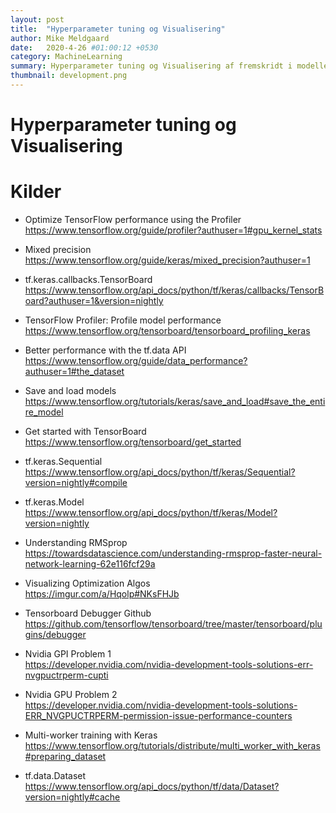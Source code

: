 ```yaml
---
layout: post
title:  "Hyperparameter tuning og Visualisering"
author: Mike Meldgaard
date:   2020-4-26 #01:00:12 +0530
category: MachineLearning
summary: Hyperparameter tuning og Visualisering af fremskridt i modellerne.
thumbnail: development.png
---
```


# Hyperparameter tuning og Visualisering



# Kilder
- Optimize TensorFlow performance using the Profiler<br><https://www.tensorflow.org/guide/profiler?authuser=1#gpu_kernel_stats>
- Mixed precision<br><https://www.tensorflow.org/guide/keras/mixed_precision?authuser=1>
- tf.keras.callbacks.TensorBoard<br><https://www.tensorflow.org/api_docs/python/tf/keras/callbacks/TensorBoard?authuser=1&version=nightly>
- TensorFlow Profiler: Profile model performance<br><https://www.tensorflow.org/tensorboard/tensorboard_profiling_keras>
- Better performance with the tf.data API<br><https://www.tensorflow.org/guide/data_performance?authuser=1#the_dataset>
- Save and load models<br><https://www.tensorflow.org/tutorials/keras/save_and_load#save_the_entire_model>
- Get started with TensorBoard<br><https://www.tensorflow.org/tensorboard/get_started>
- tf.keras.Sequential<br><https://www.tensorflow.org/api_docs/python/tf/keras/Sequential?version=nightly#compile>
- tf.keras.Model<br><https://www.tensorflow.org/api_docs/python/tf/keras/Model?version=nightly>
- Understanding RMSprop<br><https://towardsdatascience.com/understanding-rmsprop-faster-neural-network-learning-62e116fcf29a>
- Visualizing Optimization Algos<br><https://imgur.com/a/Hqolp#NKsFHJb>
- Tensorboard Debugger Github<br><https://github.com/tensorflow/tensorboard/tree/master/tensorboard/plugins/debugger>
- Nvidia GPI Problem 1<br><https://developer.nvidia.com/nvidia-development-tools-solutions-err-nvgpuctrperm-cupti>
- Nvidia GPU Problem 2<br><https://developer.nvidia.com/nvidia-development-tools-solutions-ERR_NVGPUCTRPERM-permission-issue-performance-counters>

- Multi-worker training with Keras<br><https://www.tensorflow.org/tutorials/distribute/multi_worker_with_keras#preparing_dataset>
- tf.data.Dataset<br><https://www.tensorflow.org/api_docs/python/tf/data/Dataset?version=nightly#cache>